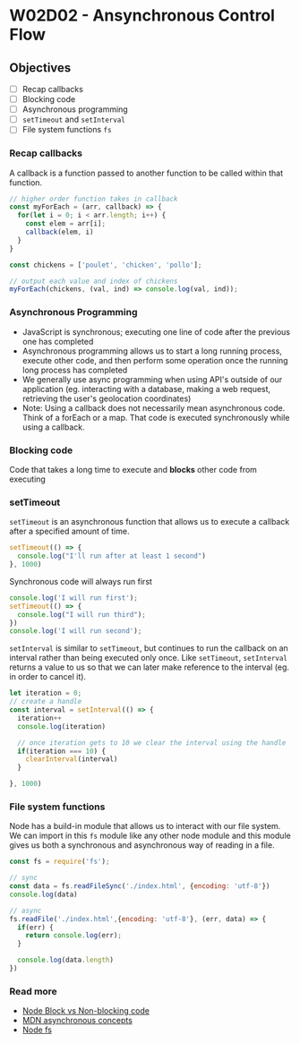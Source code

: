 # W02D02 - Ansynchronous Control Flow

## Objectives
- [ ] Recap callbacks
- [ ] Blocking code
- [ ] Asynchronous programming
- [ ] `setTimeout` and `setInterval`
- [ ] File system functions `fs`

### Recap callbacks
A callback is a function passed to another function to be called within that function.

```js
// higher order function takes in callback
const myForEach = (arr, callback) => {
  for(let i = 0; i < arr.length; i++) {
    const elem = arr[i];
    callback(elem, i)
  }
}

const chickens = ['poulet', 'chicken', 'pollo'];

// output each value and index of chickens
myForEach(chickens, (val, ind) => console.log(val, ind));

```

### Asynchronous Programming
- JavaScript is synchronous; executing one line of code after the previous one has completed
- Asynchronous programming allows us to start a long running process, execute other code, and then perform some operation once the running long process has completed
- We generally use async programming when using API's outside of our application (eg. interacting with a database, making a web request, retrieving the user's geolocation coordinates)
- Note: Using a callback does not necessarily mean asynchronous code. Think of a forEach or a map. That code is executed synchronously while using a callback.


### Blocking code
Code that takes a long time to execute and **blocks** other code from executing

### setTimeout
`setTimeout` is an asynchronous function that allows us to execute a callback after a specified amount of time.

```js
setTimeout(() => {
  console.log("I'll run after at least 1 second")
}, 1000)
```

Synchronous code will always run first

```js
console.log('I will run first');
setTimeout(() => {
  console.log("I will run third");
})
console.log('I will run second');

```

`setInterval` is similar to `setTimeout`, but continues to run the callback on an interval rather than being executed only once. Like `setTimeout`, `setInterval` returns a value to us so that we can later make reference to the interval (eg. in order to cancel it).

```js
let iteration = 0;
// create a handle
const interval = setInterval(() => {
  iteration++
  console.log(iteration)

  // once iteration gets to 10 we clear the interval using the handle
  if(iteration === 10) {
    clearInterval(interval)
  }

}, 1000)
```

### File system functions

Node has a build-in module that allows us to interact with our file system. We can import in this `fs` module like any other node module and this module gives us both a synchronous and asynchronous way of reading in a file.

```js
const fs = require('fs');

// sync
const data = fs.readFileSync('./index.html', {encoding: 'utf-8'})
console.log(data)

// async
fs.readFile('./index.html',{encoding: 'utf-8'}, (err, data) => {
  if(err) {
    return console.log(err);
  }

  console.log(data.length)
})
```

### Read more
- [Node Block vs Non-blocking code](https://nodejs.org/en/docs/guides/blocking-vs-non-blocking/)
- [MDN asynchronous concepts](https://developer.mozilla.org/en-US/docs/Learn/JavaScript/Asynchronous/Concepts)
- [Node fs](https://nodejs.org/api/fs.html)
